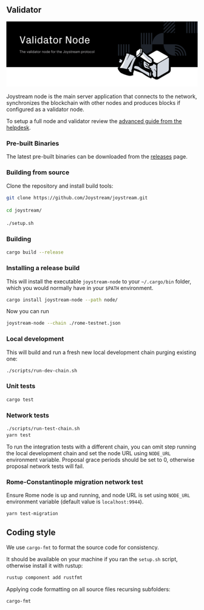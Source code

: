 ## Validator
![ Nodes for Joystream](./node/validator-node-banner.svg)

Joystream node is the main server application that connects to the network, synchronizes the blockchain with other nodes and produces blocks if configured as a validator node.

To setup a full node and validator review the [advanced guide from the helpdesk](https://github.com/Joystream/helpdesk/tree/master/roles/validators).


###  Pre-built Binaries

The latest pre-built binaries can be downloaded from the [releases](https://github.com/Joystream/joystream/releases) page.


### Building from source

Clone the repository and install build tools:

```bash
git clone https://github.com/Joystream/joystream.git

cd joystream/

./setup.sh
```

### Building

```bash
cargo build --release
```


### Installing a release build
This will install the executable `joystream-node` to your `~/.cargo/bin` folder, which you would normally have in your `$PATH` environment.

```bash
cargo install joystream-node --path node/
```

Now you can run

```bash
joystream-node --chain ./rome-testnet.json
```

### Local development

This will build and run a fresh new local development chain purging existing one:

```bash
./scripts/run-dev-chain.sh
```

### Unit tests

```bash
cargo test
```

### Network tests

```bash
./scripts/run-test-chain.sh
yarn test
```

To run the integration tests with a different chain, you can omit step running the local development chain and set the node URL using `NODE_URL` environment variable.
Proposal grace periods should be set to 0, otherwise proposal network tests will fail.

### Rome-Constantinople migration network test

Ensure Rome node is up and running, and node URL is set using `NODE_URL` environment variable (default value is `localhost:9944`).

```bash
yarn test-migration
```

## Coding style

We use `cargo-fmt` to format the source code for consistency.

It should be available on your machine if you ran the `setup.sh` script, otherwise install it with rustup:

```bash
rustup component add rustfmt
```

Applying code formatting on all source files recursing subfolders:

```
cargo-fmt
```
